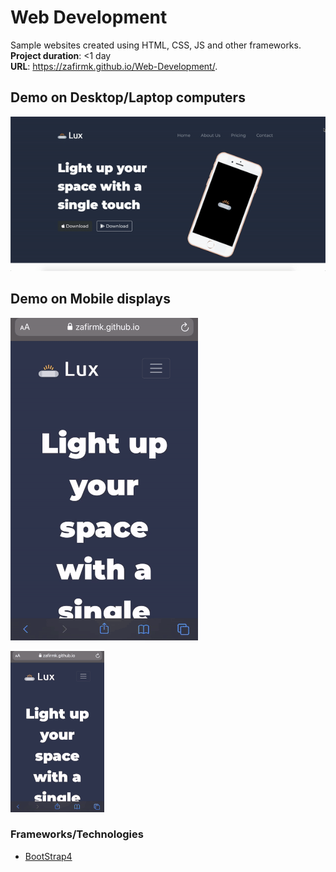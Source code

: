 # Web Development
Sample websites created using HTML, CSS, JS and other frameworks.  
**Project duration**: <1 day  
**URL**: https://zafirmk.github.io/Web-Development/. 

## Demo on Desktop/Laptop computers
![Desktop Gif](https://github.com/Zafirmk/Web-Development/blob/master/desktop.gif)

## Demo on Mobile displays
![Mobile Gif](https://github.com/Zafirmk/Web-Development/blob/master/mobile.gif)




![Mobile Gif](https://github.com/Zafirmk/Web-Development/blob/master/mobile2.gif)


### Frameworks/Technologies
*  [BootStrap4](https://getbootstrap.com/)
